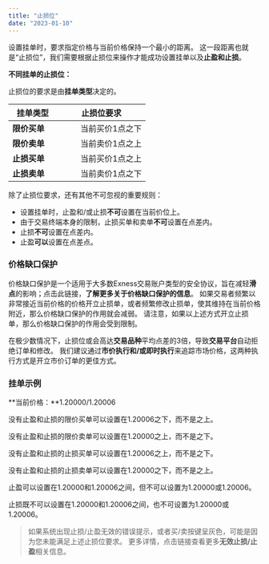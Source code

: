 ```yaml
---
title: "止损位"
date: "2023-01-10"
---
```


设置挂单时，要求指定价格与当前价格保持一个最小的距离。 这一段距离也就是“止损位”，我们需要根据止损位来操作才能成功设置挂单以及**止盈和止损**。

**不同挂单的止损位：**

止损位的要求是由**挂单类型**决定的。

|   挂单类型            | 止损位要求          |
| --- | --- |
| **限价买单** | 当前买价1点之下 |
| **限价卖单** | 当前卖价1点之上 |
| **止损买单** | 当前买价1点之上 |
| **止损卖单** | 当前卖价1点之下 |

除了止损位要求，还有其他不可忽视的重要规则：

- 设置挂单时，止盈和/或止损**不可**设置在当前价位上。
- 由于交易终端本身的限制，止损买单和卖单**不可**设置在点差内。
- 止损**不可**设置在点差内。
- 止盈**可以**设置在点差点。

### **价格缺口保护**

价格缺口保护是一个适用于大多数Exness交易账户类型的安全协议，旨在减轻**滑点**的影响；点击此链接，**了解更多关于价格缺口保护的信息**。 如果交易者频繁以非常接近当前价格的价格开立止损单，或者频繁修改止损单，使其维持在当前价格附近，那么价格缺口保护的作用就会减弱。 请注意，如果以上述方式开立止损单，那么价格缺口保护的作用会受到限制。

在极少数情况下，止损位或会高达**交易品种**平均点差的3倍，导致**交易平台**自动拒绝订单和修改。 我们建议通过**市价执行和/或即时执行**来追踪市场价格，这两种执行方式是开立市价订单的更佳方式。

### **挂单示例**

**当前价格：**1.20000/1.20006

没有止盈和止损的限价买单可以设置在1.20006之下，而不是之上。

没有止盈和止损的限价卖单可以设置在1.20000之上，而不是之下。

没有止盈和止损的止损买单可以设置在1.20006之上，而不是之下。

没有止盈和止损的止损卖单可以设置在1.20000之下，而不是之上。

止盈可以设置在1.20000和1.20006之间，但不可以设置为1.20000或1.20006。

止损既不可以设置在1.20000和1.20006之间，也不可设置为1.20000或1.20006。

> 如果系统出现止损/止盈无效的错误提示，或者买/卖按键呈灰色，可能是因为您未能满足上述止损位要求。 更多详情，点击链接查看更多**无效止损/止盈**相关信息。
